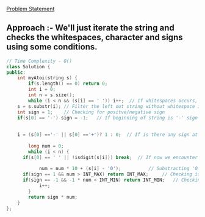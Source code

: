 [Problem Statement](https://leetcode.com/problems/string-to-integer-atoi)

## Approach :- We'll just iterate the string and checks the whitespaces, character and signs using some conditions.

```cpp
// Time Complexity - O()
class Solution {
public:
	int myAtoi(string s) {
        if(s.length() == 0) return 0;
		int i = 0;
		int n = s.size();
		while (i < n && (s[i] == ' ')) i++;  // If whitespaces occurs, just go forward
    s = s.substr(i); // Filter the left out string without whitespace in beginning
    int sign = 1;    // Checking for positve/negative sign
    if(s[0] == '-') sign = -1;   // If beginning of string is '-' sign is negative
        
        
    i = (s[0] =='-' || s[0] =='+')? 1 : 0;  // If is there any sign at begining, we should start with next of it
        
		long num = 0;
		while (i < n) {
      if(s[0] == ' ' || !isdigit(s[i])) break;  // If now we encounter any whitespace or non digit, it is not a digit
            
			num = num * 10 + (s[i] - '0');          // Substracting '0' from character, results integer format
      if(sign == 1 && num > INT_MAX) return INT_MAX;     // Checking is number is greater than int max ?
      if(sign == -1 && -1 * num < INT_MIN) return INT_MIN;   // Checking is number is lesser than int min ?
			i++;
		}
		return sign * num;
	}
};
```
